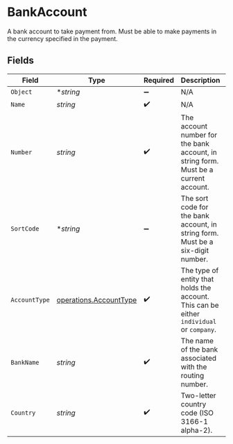 # BankAccount

A bank account to take payment from. Must be able to make payments in the currency specified in the payment.


## Fields

| Field                                                                                    | Type                                                                                     | Required                                                                                 | Description                                                                              | Example                                                                                  |
| ---------------------------------------------------------------------------------------- | ---------------------------------------------------------------------------------------- | ---------------------------------------------------------------------------------------- | ---------------------------------------------------------------------------------------- | ---------------------------------------------------------------------------------------- |
| `Object`                                                                                 | **string*                                                                                | :heavy_minus_sign:                                                                       | N/A                                                                                      |                                                                                          |
| `Name`                                                                                   | *string*                                                                                 | :heavy_check_mark:                                                                       | N/A                                                                                      |                                                                                          |
| `Number`                                                                                 | *string*                                                                                 | :heavy_check_mark:                                                                       | The account number for the bank account, in string form. Must be a current account.      |                                                                                          |
| `SortCode`                                                                               | **string*                                                                                | :heavy_minus_sign:                                                                       | The sort code for the bank account, in string form. Must be a six-digit number.          |                                                                                          |
| `AccountType`                                                                            | [operations.AccountType](../../models/operations/accounttype.md)                         | :heavy_check_mark:                                                                       | The type of entity that holds the account. This can be either `individual` or `company`. |                                                                                          |
| `BankName`                                                                               | *string*                                                                                 | :heavy_check_mark:                                                                       | The name of the bank associated with the routing number.                                 | Starling Bank                                                                            |
| `Country`                                                                                | *string*                                                                                 | :heavy_check_mark:                                                                       | Two-letter country code (ISO 3166-1 alpha-2).                                            |                                                                                          |
